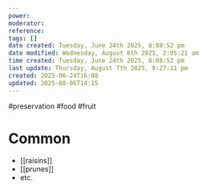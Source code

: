 ```yaml
---
power: 
moderator: 
reference: 
tags: []
date created: Tuesday, June 24th 2025, 8:08:52 pm
date modified: Wednesday, August 6th 2025, 2:05:21 am
time created: Tuesday, June 24th 2025, 8:08:52 pm
last update: Thursday, August 7th 2025, 9:27:11 pm
created: 2025-06-24T16:08
updated: 2025-08-06T14:15
---
```

#preservation #food #fruit 

# Common
- [[raisins]]
- [[prunes]]
- etc.
